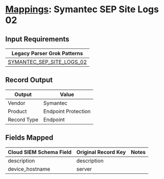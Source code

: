 # [Mappings](README.md): Symantec SEP Site Logs 02

## Input Requirements

|Legacy Parser Grok Patterns|
|-------------|
|[SYMANTEC_SEP_SITE_LOGS_02](../legacy_parsers/SYMANTEC_SEP_SITE_LOGS_02.md)|

## Record Output

|Output|Value|
|------|-----|
|Vendor|Symantec|
|Product|Endpoint Protection|
|Record Type|Endpoint|

## Fields Mapped

|Cloud SIEM Schema Field|Original Record Key|Notes|
|-----------------------|-------------------|-----|
|description|description||
|device_hostname|server||

